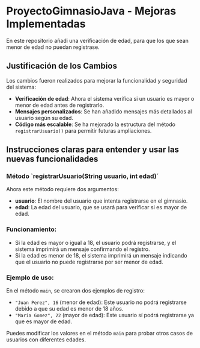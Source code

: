 # ProyectoGimnasioJava - Mejoras Implementadas

En este repositorio añadi una verificación de edad, para que los que sean menor de edad no puedan registrase. 

## Justificación de los Cambios  
Los cambios fueron realizados para mejorar la funcionalidad y seguridad del sistema:  

- **Verificación de edad**: Ahora el sistema verifica si un usuario es mayor o menor de edad antes de registrarlo.  
- **Mensajes personalizados**: Se han añadido mensajes más detallados al usuario según su edad.  
- **Código más escalable**: Se ha mejorado la estructura del método `registrarUsuario()` para permitir futuras ampliaciones.

## Instrucciones claras para entender y usar las nuevas funcionalidades

### Método `registrarUsuario(String usuario, int edad)´

Ahora este método requiere dos argumentos:

- **usuario**: El nombre del usuario que intenta registrarse en el gimnasio.
- **edad**: La edad del usuario, que se usará para verificar si es mayor de edad.

### Funcionamiento:

- Si la edad es mayor o igual a 18, el usuario podrá registrarse, y el sistema imprimirá un mensaje confirmando el registro.
- Si la edad es menor de 18, el sistema imprimirá un mensaje indicando que el usuario no puede registrarse por ser menor de edad.

### Ejemplo de uso:

En el método `main`, se crearon dos ejemplos de registro:

- `"Juan Perez", 16` (menor de edad): Este usuario no podrá registrarse debido a que su edad es menor de 18 años.
- `"Maria Gomez", 22` (mayor de edad): Este usuario sí podrá registrarse ya que es mayor de edad.

Puedes modificar los valores en el método `main` para probar otros casos de usuarios con diferentes edades.


